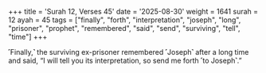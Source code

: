 +++
title = 'Surah 12, Verses 45'
date = '2025-08-30'
weight = 1641
surah = 12
ayah = 45
tags = ["finally", "forth", "interpretation", "joseph", "long", "prisoner", "prophet", "remembered", "said", "send", "surviving", "tell", "time"]
+++

˹Finally,˺ the surviving ex-prisoner remembered ˹Joseph˺ after a long time and said, “I will tell you its interpretation, so send me forth ˹to Joseph˺.”